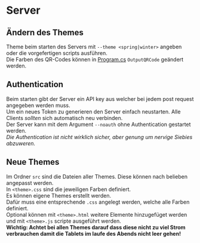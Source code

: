 # Server

## Ändern des Themes
Theme beim starten des Servers mit `--theme <spring|winter>` angeben oder die vorgefertigen scripts ausführen.<br>
Die Farben des QR-Codes können in [Program.cs](../BallMusic.Server/Program.cs) `OutputQRCode` geändert werden.

## Authentication
Beim starten gibt der Server ein API key aus welcher bei jedem post request angegeben werden muss.<br>
Um ein neues Token zu generieren den Server einfach neustarten. Alle Clients *sollten* sich automatisch neu verbinden.<br>
Der Server kann mit dem Argument `--noauth` ohne Authentication gestartet werden.<br>
*Die Authentication ist nicht wirklich sicher, aber genung um nervige Siebies abzuweren.*

## Neue Themes
Im Ordner `src` sind die Dateien aller Themes. Diese können nach belieben angepasst werden.<br>
In `<theme>.css` sind die jeweiligen Farben definiert.<br>
Es können eigene Themes erstellt werden.<br>
Dafür muss eine entsprechende `.css` angelegt werden, welche alle Farben definiert.<br>
Optional können mit `<theme>.html` weitere Elemente hinzugefüget werden und mit `<theme>.js` scripte ausgeführt werden.<br>
**Wichtig: Achtet bei allen Themes darauf dass diese nicht zu viel Strom verbrauchen damit die Tablets im laufe des Abends nicht leer gehen!**
